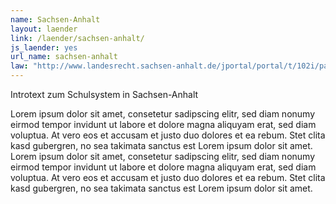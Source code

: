 ```yaml
---
name: Sachsen-Anhalt
layout: laender
link: /laender/sachsen-anhalt/
js_laender: yes
url_name: sachsen-anhalt
law: "http://www.landesrecht.sachsen-anhalt.de/jportal/portal/t/102i/page/bssahprod.psml/screen/JWPDFScreen/filename/SchulG_ST_2013.pdf"
---
```

Introtext zum Schulsystem in Sachsen-Anhalt

Lorem ipsum dolor sit amet, consetetur sadipscing elitr, sed diam nonumy eirmod tempor invidunt ut labore et dolore
magna aliquyam erat, sed diam voluptua. At vero eos et accusam et justo duo dolores et ea rebum. Stet clita kasd
gubergren, no sea takimata sanctus est Lorem ipsum dolor sit amet. Lorem ipsum dolor sit amet, consetetur sadipscing
elitr, sed diam nonumy eirmod tempor invidunt ut labore et dolore magna aliquyam erat, sed diam voluptua. At vero eos
et accusam et justo duo dolores et ea rebum. Stet clita kasd gubergren, no sea takimata sanctus est Lorem ipsum dolor
sit amet.